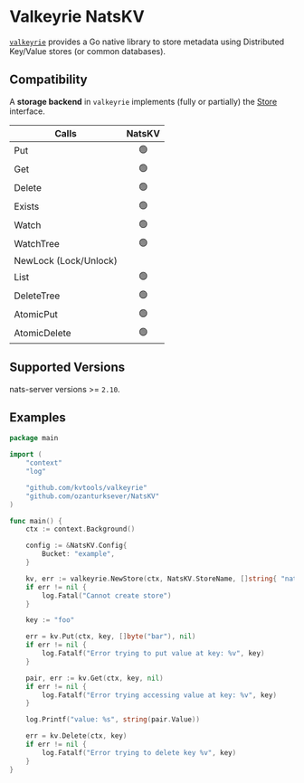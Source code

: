 # Valkeyrie NatsKV

[`valkeyrie`](https://github.com/kvtools/valkeyrie) provides a Go native library to store metadata using Distributed Key/Value stores (or common databases).

## Compatibility

A **storage backend** in `valkeyrie` implements (fully or partially) the [Store](https://github.com/kvtools/valkeyrie/blob/master/store/store.go#L69) interface.

| Calls                 | NatsKV |
|-----------------------|:-----:|
| Put                   |  🟢️  |
| Get                   |  🟢️  |
| Delete                |  🟢️  |
| Exists                |  🟢️  |
| Watch                 |  🟢️  |
| WatchTree             |  🟢️  |
| NewLock (Lock/Unlock) |  ️    |
| List                  |  🟢️  |
| DeleteTree            |  🟢️  |
| AtomicPut             |  🟢️  |
| AtomicDelete          |  🟢️  |

## Supported Versions

nats-server versions >= `2.10`.

## Examples

```go
package main

import (
	"context"
	"log"

	"github.com/kvtools/valkeyrie"
	"github.com/ozanturksever/NatsKV"
)

func main() {
	ctx := context.Background()

	config := &NatsKV.Config{
        Bucket: "example",
	}

	kv, err := valkeyrie.NewStore(ctx, NatsKV.StoreName, []string{ "nats://localhost:4222"}, config)
	if err != nil {
		log.Fatal("Cannot create store")
	}

	key := "foo"

	err = kv.Put(ctx, key, []byte("bar"), nil)
	if err != nil {
		log.Fatalf("Error trying to put value at key: %v", key)
	}

	pair, err := kv.Get(ctx, key, nil)
	if err != nil {
		log.Fatalf("Error trying accessing value at key: %v", key)
	}

	log.Printf("value: %s", string(pair.Value))

	err = kv.Delete(ctx, key)
	if err != nil {
		log.Fatalf("Error trying to delete key %v", key)
	}
}
```
